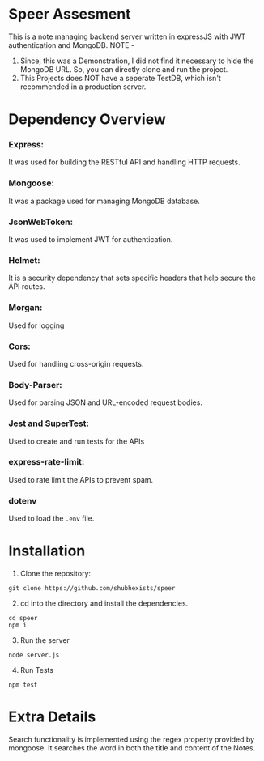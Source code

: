 # Speer Assesment

This is a note managing backend server written in expressJS with JWT authentication and MongoDB.
NOTE - 
1) Since, this was a Demonstration, I did not find it necessary to hide the MongoDB URL. So, you can directly clone and run the project.
2) This Projects does NOT have a seperate TestDB, which isn't recommended in a production server.

# Dependency Overview
### Express:
It was used for building the RESTful API and handling HTTP requests.
### Mongoose:
It was a package used for managing MongoDB database.
### JsonWebToken:
It was used to implement JWT for authentication.
### Helmet:
It is a security dependency that sets specific headers that help secure the API routes.
### Morgan:
Used for logging
### Cors:
Used for handling cross-origin requests.
### Body-Parser:
Used for parsing JSON and URL-encoded request bodies.
### Jest and SuperTest: 
Used to create and run tests for the APIs
### express-rate-limit:
Used to rate limit the APIs to prevent spam.
### dotenv
Used to load the ` .env ` file.

# Installation 

1. Clone the repository:
```
git clone https://github.com/shubhexists/speer
```
2. cd into the directory and install the dependencies.
```
cd speer
npm i
```
3. Run the server
```
node server.js
```
4) Run Tests
```
npm test
```

# Extra Details 

Search functionality is implemented using the regex property provided by mongoose. It searches the word in both the title and content of the Notes.
